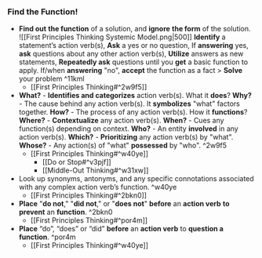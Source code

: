 ### Find the Function!
- **Find out** **the function** of a solution, and **ignore** **the form** of the solution.
	![[First Principles Thinking Systemic Model.png|500]]
	**Identify** a statement’s action verb(s), **Ask** a yes or no question,
	If **answering** yes, **ask** questions about any other action verb(s), **Utilize** answers as new statements, **Repeatedly ask** questions until you **get** a basic function to apply.
	If/when **answering** "no", **accept** the function as a fact > **Solve** your problem ^11kml
    - [[First Principles Thinking#^2w9f5]]
- **What?** - **Identifies and categorizes** action verb(s). What it **does**?
	**Why?** - The cause behind any action verb(s). It **symbolizes** "what" factors together.
	**How?** - The process of any action verb(s). How it **functions**?
	**Where?** - **Contextualize** any action verb(s).
	**When?** - Cues any function(s) depending on context.
	**Who?** - An entity **involved** in any action verb(s).
	**Which?** - **Prioritizing** any action verb(s) by "what".
	**Whose?** - Any action(s) of "what" **possessed** by "who". ^2w9f5
    - [[First Principles Thinking#^w40ye]]
        - [[Do or Stop#^v3pjf]]
        - [[Middle-Out Thinking#^w31xw]]
- Look up synonyms, antonyms, and any specific connotations associated with any complex action verb’s function. ^w40ye
    - [[First Principles Thinking#^2bkn0]]
- **Place** "**do not**," "**did not**," or "**does not**" **before** an **action verb** **to prevent** an **function**. ^2bkn0
    - [[First Principles Thinking#^por4m]]
- **Place** “do”, “does” or “did” **before** an **action verb** to **question a function**. ^por4m
    - [[First Principles Thinking#^w40ye]]